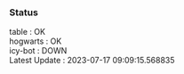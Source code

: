 ### Status


table : OK  
hogwarts : OK  
icy-bot : DOWN  
Latest Update : 2023-07-17 09:09:15.568835
